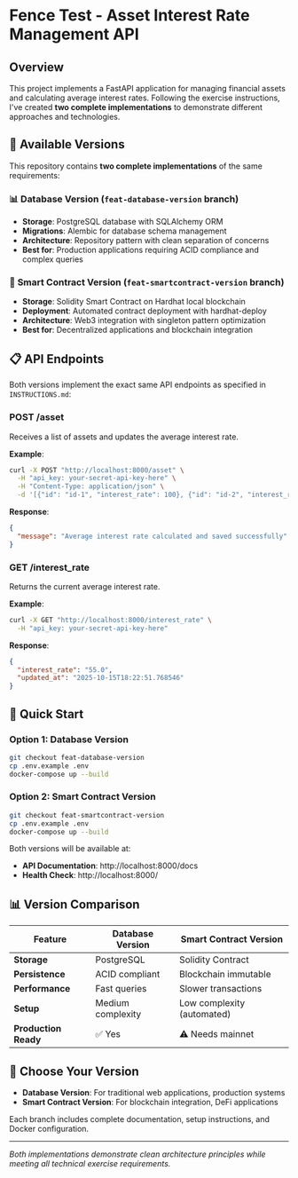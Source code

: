 # Fence Test - Asset Interest Rate Management API

## Overview

This project implements a FastAPI application for managing financial assets and calculating average interest rates. Following the exercise instructions, I've created **two complete implementations** to demonstrate different approaches and technologies.

## 🚀 **Available Versions**

This repository contains **two complete implementations** of the same requirements:

### 📊 **Database Version** (`feat-database-version` branch)
- **Storage**: PostgreSQL database with SQLAlchemy ORM
- **Migrations**: Alembic for database schema management
- **Architecture**: Repository pattern with clean separation of concerns
- **Best for**: Production applications requiring ACID compliance and complex queries

### 🔗 **Smart Contract Version** (`feat-smartcontract-version` branch)  
- **Storage**: Solidity Smart Contract on Hardhat local blockchain
- **Deployment**: Automated contract deployment with hardhat-deploy
- **Architecture**: Web3 integration with singleton pattern optimization
- **Best for**: Decentralized applications and blockchain integration

## 📋 **API Endpoints**

Both versions implement the exact same API endpoints as specified in `INSTRUCTIONS.md`:

### POST /asset
Receives a list of assets and updates the average interest rate.

**Example**:
```bash
curl -X POST "http://localhost:8000/asset" \
  -H "api_key: your-secret-api-key-here" \
  -H "Content-Type: application/json" \
  -d '[{"id": "id-1", "interest_rate": 100}, {"id": "id-2", "interest_rate": 10}]'
```

**Response**:
```json
{
  "message": "Average interest rate calculated and saved successfully"
}
```

### GET /interest_rate
Returns the current average interest rate.

**Example**:
```bash
curl -X GET "http://localhost:8000/interest_rate" \
  -H "api_key: your-secret-api-key-here"
```

**Response**:
```json
{
  "interest_rate": "55.0",
  "updated_at": "2025-10-15T18:22:51.768546"
}
```

## 🚀 **Quick Start**

### Option 1: Database Version
```bash
git checkout feat-database-version
cp .env.example .env
docker-compose up --build
```

### Option 2: Smart Contract Version
```bash
git checkout feat-smartcontract-version
cp .env.example .env
docker-compose up --build
```

Both versions will be available at:
- **API Documentation**: http://localhost:8000/docs
- **Health Check**: http://localhost:8000/

## 📊 **Version Comparison**

| Feature | Database Version | Smart Contract Version |
|---------|------------------|------------------------|
| **Storage** | PostgreSQL | Solidity Contract |
| **Persistence** | ACID compliant | Blockchain immutable |
| **Performance** | Fast queries | Slower transactions |
| **Setup** | Medium complexity | Low complexity (automated) |
| **Production Ready** | ✅ Yes | ⚠️ Needs mainnet |

## 🤝 **Choose Your Version**

- **Database Version**: For traditional web applications, production systems
- **Smart Contract Version**: For blockchain integration, DeFi applications

Each branch includes complete documentation, setup instructions, and Docker configuration.

---

*Both implementations demonstrate clean architecture principles while meeting all technical exercise requirements.*
